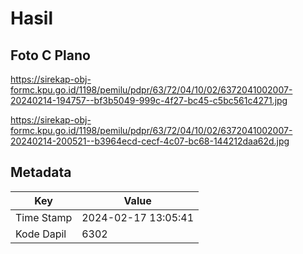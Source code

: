 # Hasil

## Foto C Plano

https://sirekap-obj-formc.kpu.go.id/1198/pemilu/pdpr/63/72/04/10/02/6372041002007-20240214-194757--bf3b5049-999c-4f27-bc45-c5bc561c4271.jpg

https://sirekap-obj-formc.kpu.go.id/1198/pemilu/pdpr/63/72/04/10/02/6372041002007-20240214-200521--b3964ecd-cecf-4c07-bc68-144212daa62d.jpg


## Metadata

| Key        | Value               |
| ---------- | ------------------- |
| Time Stamp | 2024-02-17 13:05:41 |
| Kode Dapil | 6302                |



